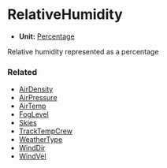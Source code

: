# RelativeHumidity <Badge text="float" />

*  **Unit:** [Percentage](https://en.wikipedia.org/wiki/Percentage)

Relative humidity represented as a percentage

### Related

* [AirDensity](airdensity.md)
* [AirPressure](airpressure.md)
* [AirTemp](airtemp.md)
* [FogLevel](foglevel.md)
* [Skies](skies.md)
* [TrackTempCrew](tracktempcrew.md)
* [WeatherType](weathertype.md)
* [WindDir](winddir.md)
* [WindVel](windvel.md)
